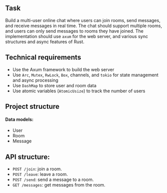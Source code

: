 ## Task

Build a multi-user online chat where users can join rooms, send messages, and receive messages in real time. The chat should support multiple rooms, and users can only send messages to rooms they have joined. The implementation should use `axum` for the web server, and various sync structures and async features of Rust.

## Technical requirements

- Use the Axum framework to build the web server
- Use `Arc`, `Mutex`, `RwLock`, `Box`, channels, and `tokio` for state management and async processing
- Use `DashMap` to store user and room data
- Use atomic variables (`AtomicUsize`) to track the number of users

## Project structure

#### Data models:

- User
- Room
- Message

## API structure:

- `POST /join`: join a room.
- `POST /leave`: leave a room.
- `POST /send`: send a message to a room.
- `GET /messages`: get messages from the room.
